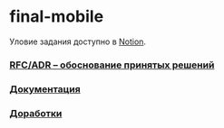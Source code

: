 # final-mobile

Уловие задания доступно в [Notion](https://centraluniversity.notion.site/PROD-a404fd65bd6044da83fdf60859ff7733).
### [RFC/ADR – обоснование принятых решений](documentation/solutions.md)
### [Документация](documentation/documentation.md)
### [Доработки](documentation/improvements.md)
